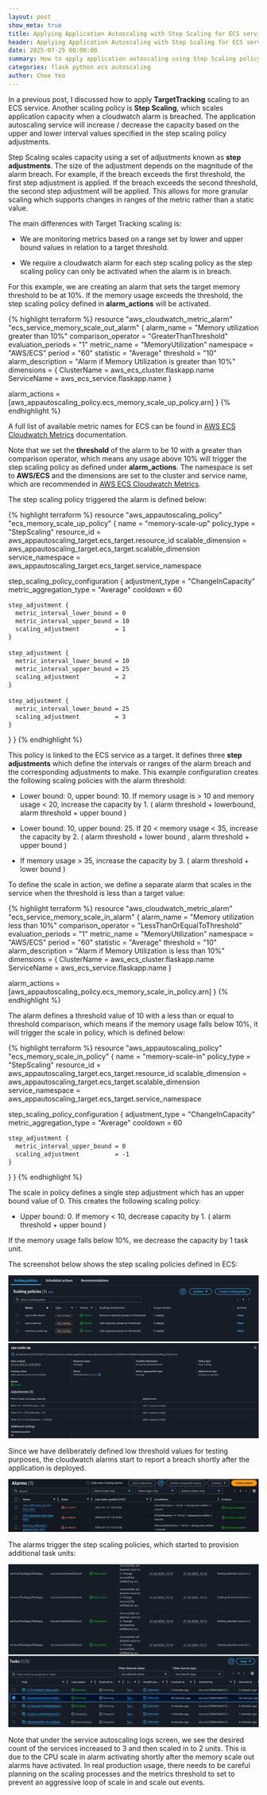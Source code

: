```yaml
---
layout: post
show_meta: true
title: Applying Application Autoscaling with Step Scaling for ECS service
header: Applying Application Autoscaling with Step Scaling for ECS service
date: 2025-07-25 00:00:00
summary: How to apply application autoscaling using Step Scaling policy for a flask service on ECS
categories: flask python ecs autoscaling
author: Chee Yeo
---
```


[AWS ECS Cloudwatch Metrics]: https://docs.aws.amazon.com/AmazonECS/latest/developerguide/available-metrics.html

In a previous post, I discussed how to apply **TargetTracking** scaling to an ECS service. Another scaling policy is **Step Scaling**, which scales application capacity when a cloudwatch alarm is breached. The application autoscaling service will increase / decrease the capacity based on the upper and lower interval values specified in the step scaling policy adjustments.

Step Scaling scales capacity using a set of adjustments known as **step adjustments**. The size of the adjustment depends on the magnitude of the alarm breach. For example, if the breach exceeds the first threshold, the first step adjustment is applied. If the breach exceeds the second threshold, the second step adjustment will be applied. This allows for more granular scaling which supports changes in ranges of the metric rather than a static value.

The main differences with Target Tracking scaling is:

* We are monitoring metrics based on a range set by lower and upper bound values in relation to a target threshold.

* We require a cloudwatch alarm for each step scaling policy as the step scaling policy can only be activated when the alarm is in breach.

For this example, we are creating an alarm that sets the target memory threshold to be at 10%. If the memory usage exceeds the threshold, the step scaling policy defined in **alarm_actions** will be activated.

{% highlight terraform %}
resource "aws_cloudwatch_metric_alarm" "ecs_service_memory_scale_out_alarm" {
  alarm_name          = "Memory utilization greater than 10%"
  comparison_operator = "GreaterThanThreshold"
  evaluation_periods  = "1"
  metric_name         = "MemoryUtilization"
  namespace           = "AWS/ECS"
  period              = "60"
  statistic           = "Average"
  threshold         = "10"
  alarm_description = "Alarm if Memory Utilization is greater than 10%"
  dimensions = {
    ClusterName = aws_ecs_cluster.flaskapp.name
    ServiceName = aws_ecs_service.flaskapp.name
  }

  alarm_actions = [aws_appautoscaling_policy.ecs_memory_scale_up_policy.arn]
}
{% endhighlight %}

A full list of available metric names for ECS can be found in [AWS ECS Cloudwatch Metrics] documentation. 

Note that we set the **threshold** of the alarm to be 10 with a greater than comparison operator, which means any usage above 10% will trigger the step scaling policy as defined under **alarm_actions**. The namespace is set to **AWS/ECS** and the dimensions are set to the cluster and service name, which are recommended in [AWS ECS Cloudwatch Metrics].

The step scaling policy triggered the alarm is defined below:

{% highlight terraform %}
resource "aws_appautoscaling_policy" "ecs_memory_scale_up_policy" {
  name               = "memory-scale-up"
  policy_type        = "StepScaling"
  resource_id        = aws_appautoscaling_target.ecs_target.resource_id
  scalable_dimension = aws_appautoscaling_target.ecs_target.scalable_dimension
  service_namespace  = aws_appautoscaling_target.ecs_target.service_namespace

  step_scaling_policy_configuration {
    adjustment_type         = "ChangeInCapacity"
    metric_aggregation_type = "Average"
    cooldown                = 60

    step_adjustment {
      metric_interval_lower_bound = 0
      metric_interval_upper_bound = 10
      scaling_adjustment          = 1
    }

    step_adjustment {
      metric_interval_lower_bound = 10
      metric_interval_upper_bound = 25
      scaling_adjustment          = 2
    }

    step_adjustment {
      metric_interval_lower_bound = 25
      scaling_adjustment          = 3
    }
  }
}
{% endhighlight %}

This policy is linked to the ECS service as a target. It defines three **step adjustments** which define the intervals or ranges of the alarm breach and the corresponding adjustments to make. This example configuration creates the following scaling policies with the alarm threshold:

* Lower bound: 0, upper bound: 10. If memory usage is > 10 and memory usage < 20, increase the capacity by 1. ( alarm threshold + lowerbound, alarm threshold + upper bound )

* Lower bound: 10, upper bound: 25. If 20 < memory usage < 35, increase the capacity by 2. ( alarm threshold + lower bound , alarm threshold + upper bound )

* If memory usage > 35, increase the capacity by 3. ( alarm threshold + lower bound )

To define the scale in action, we define a separate alarm that scales in the service when the threshold is less than a target value:

{% highlight terraform %}
resource "aws_cloudwatch_metric_alarm" "ecs_service_memory_scale_in_alarm" {
  alarm_name          = "Memory utilization less than 10%"
  comparison_operator = "LessThanOrEqualToThreshold"
  evaluation_periods  = "1"
  metric_name         = "MemoryUtilization"
  namespace           = "AWS/ECS"
  period              = "60"
  statistic           = "Average"
  threshold         = "10"
  alarm_description = "Alarm if Memory Utilization is less than 10%"
  dimensions = {
    ClusterName = aws_ecs_cluster.flaskapp.name
    ServiceName = aws_ecs_service.flaskapp.name
  }

  alarm_actions = [aws_appautoscaling_policy.ecs_memory_scale_in_policy.arn]
}
{% endhighlight %}

The alarm defines a threshold value of 10 with a less than or equal to threshold comparison, which means if the memory usage falls below 10%, it will trigger the scale in policy, which is defined below:

{% highlight terraform %}
resource "aws_appautoscaling_policy" "ecs_memory_scale_in_policy" {
  name               = "memory-scale-in"
  policy_type        = "StepScaling"
  resource_id        = aws_appautoscaling_target.ecs_target.resource_id
  scalable_dimension = aws_appautoscaling_target.ecs_target.scalable_dimension
  service_namespace  = aws_appautoscaling_target.ecs_target.service_namespace

  step_scaling_policy_configuration {
    adjustment_type         = "ChangeInCapacity"
    metric_aggregation_type = "Average"
    cooldown                = 60

    step_adjustment {
      metric_interval_upper_bound = 0
      scaling_adjustment          = -1
    }
  }
}
{% endhighlight %}

The scale in policy defines a single step adjustment which has an upper bound value of 0. This creates the following scaling policy:

* Upper bound: 0. If memory < 10, decrease capacity by 1. ( alarm threshold + upper bound )

If the memory usage falls below 10%, we decrease the capacity by 1 task unit. 

The screenshot below shows the step scaling policies defined in ECS:

![ECS step scaling policy screen](/assets/img/aws/application_autoscaling/step_scaling/ecs_step_scaling.png)
![ECS CPU scale out policy screen](/assets/img/aws/application_autoscaling/step_scaling/ecs_step_scaling_1.png)


Since we have deliberately defined low threshold values for testing purposes, the cloudwatch alarms start to report a breach shortly after the application is deployed.

![Cloudwatch Alarm screen](/assets/img/aws/application_autoscaling/step_scaling/cloudwatch_alarms.png)

The alarms trigger the step scaling policies, which started to provision additional task units:

![Step Scaling](/assets/img/aws/application_autoscaling/step_scaling/step_scaling.png)
![Step Scaling](/assets/img/aws/application_autoscaling/step_scaling/step_scaling_1.png)

Note that under the service autoscaling logs screen, we see the desired count of the services increased to 3 and then scaled in to 2 units. This is due to the CPU scale in alarm activating shortly after the memory scale out alarms have activated. In real production usage, there needs to be careful planning on the scaling processes and the metrics threshold to set to prevent an aggressive loop of scale in and scale out events. 